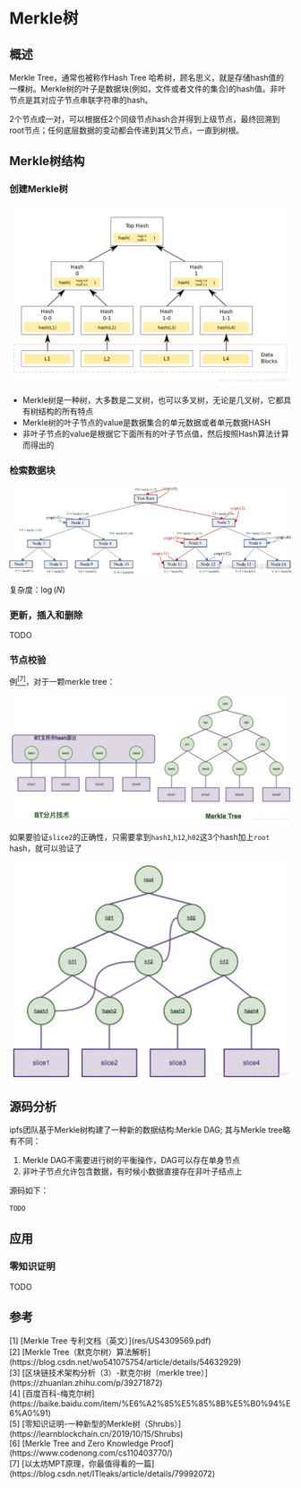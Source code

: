 # Merkle树



## 概述

Merkle Tree，通常也被称作Hash Tree 哈希树，顾名思义，就是存储hash值的一棵树。Merkle树的叶子是数据块(例如，文件或者文件的集合)的hash值。非叶节点是其对应子节点串联字符串的hash。

2个节点成一对，可以根据任2个同级节点hash合并得到上级节点，最终回溯到root节点；任何底层数据的变动都会传递到其父节点，一直到树根。



## Merkle树结构

### 创建Merkle树

![merkle_create.png](res/merkle_create.png)

- Merkle树是一种树，大多数是二叉树，也可以多叉树，无论是几叉树，它都具有树结构的所有特点
- Merkle树的叶子节点的value是数据集合的单元数据或者单元数据HASH
- 非叶子节点的value是根据它下面所有的叶子节点值，然后按照Hash算法计算而得出的

### 检索数据块

![merkle_check.png](res/merkle_check.png)

复杂度：$\log (N)$

### 更新，插入和删除

TODO

### 节点校验

例[<sup>[7]</sup>](#7)，对于一颗merkle tree：

![merkle_tree_check1.png](res/merkle_tree_check1.png)

如果要验证`slice2`的正确性，只需要拿到`hash1`,`h12`,`h02`这3个hash加上`root` hash，就可以验证了

![merkle_tree_check2.png](res/merkle_tree_check2.png)




## 源码分析

ipfs团队基于Merkle树构建了一种新的数据结构:Merkle DAG; 其与Merkle tree略有不同：

1. Merkle DAG不需要进行树的平衡操作，DAG可以存在单身节点
2. 非叶子节点允许包含数据，有时候小数据直接存在非叶子结点上

源码如下：

```C++
TODO
```


## 应用

### 零知识证明

TODO



## 参考

<div id="ref-1">[1] [Merkle Tree 专利文档（英文）](res/US4309569.pdf)</div>

<div id="ref-2">[2] [Merkle Tree（默克尔树）算法解析](https://blog.csdn.net/wo541075754/article/details/54632929)</div>

<div id="ref-3">[3] [区块链技术架构分析（3）-默克尔树（merkle tree）](https://zhuanlan.zhihu.com/p/39271872)</div>

<div id="ref-4">[4] [百度百科-梅克尔树](https://baike.baidu.com/item/%E6%A2%85%E5%85%8B%E5%B0%94%E6%A0%91)</div>

<div id="ref-5">[5] [零知识证明-一种新型的Merkle树（Shrubs）](https://learnblockchain.cn/2019/10/15/Shrubs)</div>

<div id="ref-6">[6] [Merkle Tree and Zero Knowledge Proof](https://www.codenong.com/cs110403770/)</div>

<div id="ref-7">[7] [以太坊MPT原理，你最值得看的一篇](https://blog.csdn.net/ITleaks/article/details/79992072)</div>


